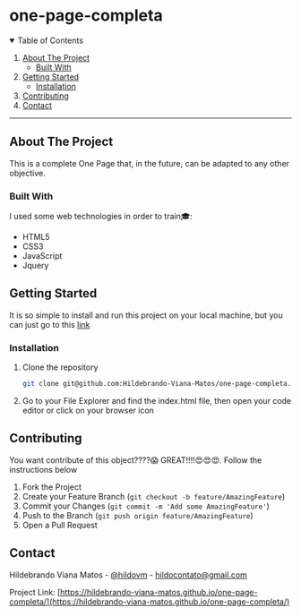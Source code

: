 # one-page-completa
<details open="open">
  <summary>Table of Contents</summary>
  <ol>
    <li>
      <a href="#about-the-project">About The Project</a>
      <ul>
        <li><a href="#built-with">Built With</a></li>
      </ul>
    </li>
    <li>
      <a href="#getting-started">Getting Started</a>
      <ul>
        <li><a href="#installation">Installation</a></li>
      </ul>
    </li>
    <li><a href="#contributing">Contributing</a></li>
    <li><a href="#contact">Contact</a></li>
  </ol>
</details>

<hr>

## About The Project
<p>This is a complete One Page that, in the future, can be adapted to any other objective.</p>

### Built With
I used some web technologies in order to train:mortar_board::
* HTML5
* CSS3
* JavaScript
* Jquery

## Getting Started
It is so simple to install and run this project on your local machine, but you can just go to this [link](https://hildebrando-viana-matos.github.io/one-page-completa/)
### Installation
1. Clone the repository
   ```sh
   git clone git@github.com:Hildebrando-Viana-Matos/one-page-completa.git
   ```
2. Go to your File Explorer and find the index.html file, then open your code editor or click on your browser icon

## Contributing

You want contribute of this object????:scream: GREAT!!!!:heart_eyes::heart_eyes::heart_eyes:. Follow the instructions below

1. Fork the Project
2. Create your Feature Branch (`git checkout -b feature/AmazingFeature`)
3. Commit your Changes (`git commit -m 'Add some AmazingFeature'`)
4. Push to the Branch (`git push origin feature/AmazingFeature`)
5. Open a Pull Request

## Contact

Hildebrando Viana Matos - [@hildovm](https://www.instagram.com/hildovm/) - hildocontato@gmail.com

Project Link: [https://hildebrando-viana-matos.github.io/one-page-completa/](https://hildebrando-viana-matos.github.io/one-page-completa/)
